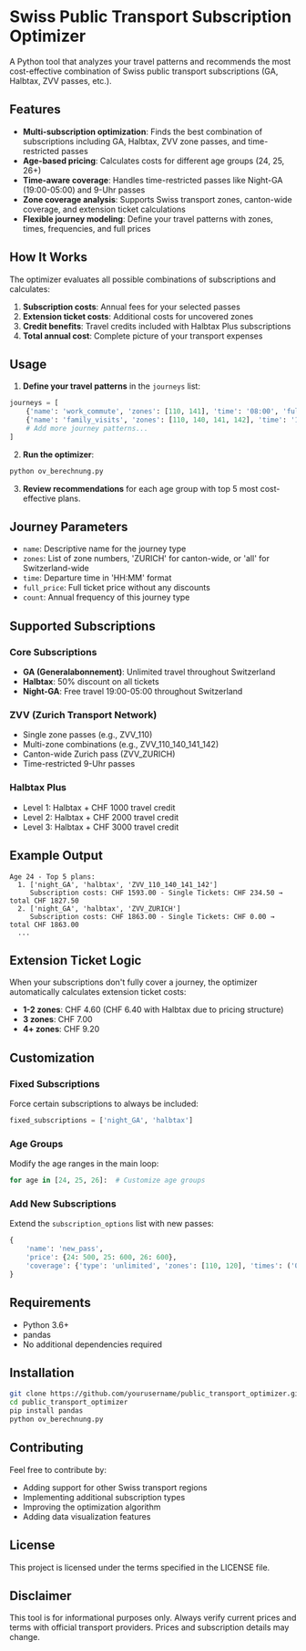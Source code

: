 # Swiss Public Transport Subscription Optimizer

A Python tool that analyzes your travel patterns and recommends the most cost-effective combination of Swiss public transport subscriptions (GA, Halbtax, ZVV passes, etc.).

## Features

- **Multi-subscription optimization**: Finds the best combination of subscriptions including GA, Halbtax, ZVV zone passes, and time-restricted passes
- **Age-based pricing**: Calculates costs for different age groups (24, 25, 26+)
- **Time-aware coverage**: Handles time-restricted passes like Night-GA (19:00-05:00) and 9-Uhr passes
- **Zone coverage analysis**: Supports Swiss transport zones, canton-wide coverage, and extension ticket calculations
- **Flexible journey modeling**: Define your travel patterns with zones, times, frequencies, and full prices

## How It Works

The optimizer evaluates all possible combinations of subscriptions and calculates:
1. **Subscription costs**: Annual fees for your selected passes
2. **Extension ticket costs**: Additional costs for uncovered zones
3. **Credit benefits**: Travel credits included with Halbtax Plus subscriptions
4. **Total annual cost**: Complete picture of your transport expenses

## Usage

1. **Define your travel patterns** in the `journeys` list:
```python
journeys = [
    {'name': 'work_commute', 'zones': [110, 141], 'time': '08:00', 'full_price': 7.00, 'count': 250},
    {'name': 'family_visits', 'zones': [110, 140, 141, 142], 'time': '12:00', 'full_price': 11.20, 'count': 50},
    # Add more journey patterns...
]
```

2. **Run the optimizer**:
```bash
python ov_berechnung.py
```

3. **Review recommendations** for each age group with top 5 most cost-effective plans.

## Journey Parameters

- `name`: Descriptive name for the journey type
- `zones`: List of zone numbers, 'ZURICH' for canton-wide, or 'all' for Switzerland-wide
- `time`: Departure time in 'HH:MM' format
- `full_price`: Full ticket price without any discounts
- `count`: Annual frequency of this journey type

## Supported Subscriptions

### Core Subscriptions
- **GA (Generalabonnement)**: Unlimited travel throughout Switzerland
- **Halbtax**: 50% discount on all tickets
- **Night-GA**: Free travel 19:00-05:00 throughout Switzerland

### ZVV (Zurich Transport Network)
- Single zone passes (e.g., ZVV_110)
- Multi-zone combinations (e.g., ZVV_110_140_141_142)
- Canton-wide Zurich pass (ZVV_ZURICH)
- Time-restricted 9-Uhr passes

### Halbtax Plus
- Level 1: Halbtax + CHF 1000 travel credit
- Level 2: Halbtax + CHF 2000 travel credit  
- Level 3: Halbtax + CHF 3000 travel credit

## Example Output

```
Age 24 - Top 5 plans:
  1. ['night_GA', 'halbtax', 'ZVV_110_140_141_142']
     Subscription costs: CHF 1593.00 - Single Tickets: CHF 234.50 → total CHF 1827.50
  2. ['night_GA', 'halbtax', 'ZVV_ZURICH']
     Subscription costs: CHF 1863.00 - Single Tickets: CHF 0.00 → total CHF 1863.00
  ...
```

## Extension Ticket Logic

When your subscriptions don't fully cover a journey, the optimizer automatically calculates extension ticket costs:
- **1-2 zones**: CHF 4.60 (CHF 6.40 with Halbtax due to pricing structure)
- **3 zones**: CHF 7.00
- **4+ zones**: CHF 9.20

## Customization

### Fixed Subscriptions
Force certain subscriptions to always be included:
```python
fixed_subscriptions = ['night_GA', 'halbtax']
```

### Age Groups
Modify the age ranges in the main loop:
```python
for age in [24, 25, 26]:  # Customize age groups
```

### Add New Subscriptions
Extend the `subscription_options` list with new passes:
```python
{
    'name': 'new_pass',
    'price': {24: 500, 25: 600, 26: 600},
    'coverage': {'type': 'unlimited', 'zones': [110, 120], 'times': ('00:00', '23:59')}
}
```

## Requirements

- Python 3.6+
- pandas
- No additional dependencies required

## Installation

```bash
git clone https://github.com/yourusername/public_transport_optimizer.git
cd public_transport_optimizer
pip install pandas
python ov_berechnung.py
```

## Contributing

Feel free to contribute by:
- Adding support for other Swiss transport regions
- Implementing additional subscription types
- Improving the optimization algorithm
- Adding data visualization features

## License

This project is licensed under the terms specified in the LICENSE file.

## Disclaimer

This tool is for informational purposes only. Always verify current prices and terms with official transport providers. Prices and subscription details may change.
